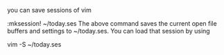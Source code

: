 you can save sessions of vim

:mksession! ~/today.ses
The above command saves the current open file buffers and settings to ~/today.ses. You can load that session by using

vim -S ~/today.ses
